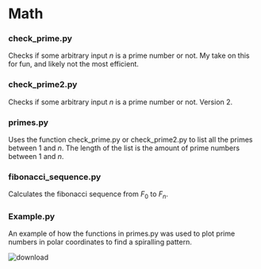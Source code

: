 # Math
### check_prime.py 
Checks if some arbitrary input $n$ is a prime number or not. My take on this for fun, and likely not the most efficient. 

### check_prime2.py
Checks if some arbitrary input $n$ is a prime number or not. Version 2.

### primes.py
Uses the function check_prime.py or check_prime2.py to list all the primes between $1$ and $n$. The length of the list is the amount of prime numbers between $1$ and $n$.

### fibonacci_sequence.py
Calculates the fibonacci sequence from $F_0$ to $F_n$.

### Example.py
An example of how the functions in primes.py was used to plot prime numbers in polar coordinates to find a spiralling pattern.

![download](https://github.com/FM-Ahmed/Math/assets/128718838/6a7ac197-f3c0-41c8-918c-dff15ea72dd9)
